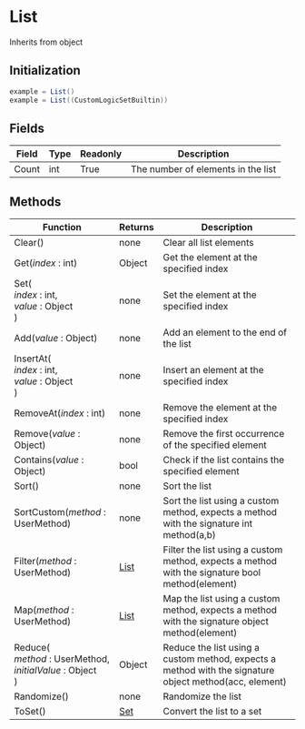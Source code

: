 # List
Inherits from object
## Initialization
```csharp
example = List()
example = List((CustomLogicSetBuiltin))
```
## Fields
|Field|Type|Readonly|Description|
|---|---|---|---|
|Count|int|True|The number of elements in the list|
## Methods
|Function|Returns|Description|
|---|---|---|
|Clear()|none|Clear all list elements|
|Get(<i>index</i> : int)|Object|Get the element at the specified index|
|Set(<br/><i>index</i> : int,<br/><i>value</i> : Object<br/>)|none|Set the element at the specified index|
|Add(<i>value</i> : Object)|none|Add an element to the end of the list|
|InsertAt(<br/><i>index</i> : int,<br/><i>value</i> : Object<br/>)|none|Insert an element at the specified index|
|RemoveAt(<i>index</i> : int)|none|Remove the element at the specified index|
|Remove(<i>value</i> : Object)|none|Remove the first occurrence of the specified element|
|Contains(<i>value</i> : Object)|bool|Check if the list contains the specified element|
|Sort()|none|Sort the list|
|SortCustom(<i>method</i> : UserMethod)|none|Sort the list using a custom method, expects a method with the signature int method(a,b)|
|Filter(<i>method</i> : UserMethod)|[List](../objects/List.md)|Filter the list using a custom method, expects a method with the signature bool method(element)|
|Map(<i>method</i> : UserMethod)|[List](../objects/List.md)|Map the list using a custom method, expects a method with the signature object method(element)|
|Reduce(<br/><i>method</i> : UserMethod,<br/><i>initialValue</i> : Object<br/>)|Object|Reduce the list using a custom method, expects a method with the signature object method(acc, element)|
|Randomize()|none|Randomize the list|
|ToSet()|[Set](../objects/Set.md)|Convert the list to a set|
